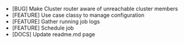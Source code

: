 * [BUG] Make Cluster router aware of unreachable cluster members
* [FEATURE] Use case classy to manage configuration
* [FEATURE] Gather running job logs
* [FEATURE] Schedule job
* [DOCS] Update readme.md page 
 